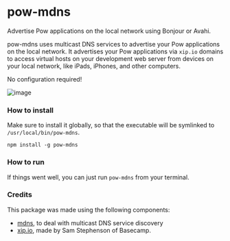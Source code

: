pow-mdns
========

Advertise Pow applications on the local network using Bonjour or Avahi.

pow-mdns uses multicast DNS services to advertise your Pow applications on the local network. It advertises your Pow applications via `xip.io` domains to access virtual
hosts on your development web server from devices on your local network, like iPads, iPhones, and other computers.

No configuration required!

![image](https://raw.github.com/liquid/pow-mdns/master/screen_shot.png)

### How to install

Make sure to install it globally, so that the executable will be symlinked to `/usr/local/bin/pow-mdns`.

    npm install -g pow-mdns

### How to run

If things went well, you can just run `pow-mdns` from your terminal.

### Credits

This package was made using the following components:

* [mdns](https://www.npmjs.com/package/mdns), to deal with multicast DNS service discovery
* [xip.io](http://xip.io), made by Sam Stephenson of Basecamp.

